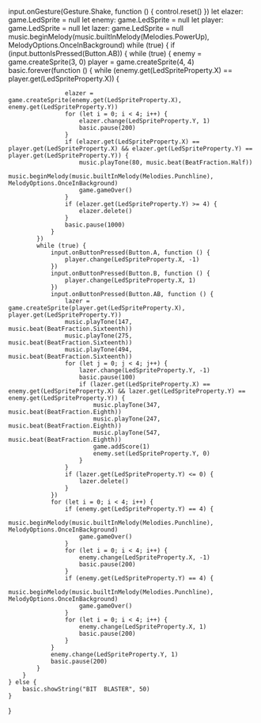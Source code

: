 input.onGesture(Gesture.Shake, function () {
    control.reset()
})
let elazer: game.LedSprite = null
let enemy: game.LedSprite = null
let player: game.LedSprite = null
let lazer: game.LedSprite = null
music.beginMelody(music.builtInMelody(Melodies.PowerUp), MelodyOptions.OnceInBackground)
while (true) {
    if (input.buttonIsPressed(Button.AB)) {
        while (true) {
            enemy = game.createSprite(3, 0)
            player = game.createSprite(4, 4)
            basic.forever(function () {
                while (enemy.get(LedSpriteProperty.X) == player.get(LedSpriteProperty.X)) {

                    elazer = game.createSprite(enemy.get(LedSpriteProperty.X), enemy.get(LedSpriteProperty.Y))
                    for (let i = 0; i < 4; i++) {
                        elazer.change(LedSpriteProperty.Y, 1)
                        basic.pause(200)
                    }
                    if (elazer.get(LedSpriteProperty.X) == player.get(LedSpriteProperty.X) && elazer.get(LedSpriteProperty.Y) == player.get(LedSpriteProperty.Y)) {
                        music.playTone(80, music.beat(BeatFraction.Half))
                        music.beginMelody(music.builtInMelody(Melodies.Punchline), MelodyOptions.OnceInBackground)
                        game.gameOver()
                    }
                    if (elazer.get(LedSpriteProperty.Y) >= 4) {
                        elazer.delete()
                    }
                    basic.pause(1000)
                }
            })
            while (true) {
                input.onButtonPressed(Button.A, function () {
                    player.change(LedSpriteProperty.X, -1)
                })
                input.onButtonPressed(Button.B, function () {
                    player.change(LedSpriteProperty.X, 1)
                })
                input.onButtonPressed(Button.AB, function () {
                    lazer = game.createSprite(player.get(LedSpriteProperty.X), player.get(LedSpriteProperty.Y))
                    music.playTone(147, music.beat(BeatFraction.Sixteenth))
                    music.playTone(275, music.beat(BeatFraction.Sixteenth))
                    music.playTone(494, music.beat(BeatFraction.Sixteenth))
                    for (let j = 0; j < 4; j++) {
                        lazer.change(LedSpriteProperty.Y, -1)
                        basic.pause(100)
                        if (lazer.get(LedSpriteProperty.X) == enemy.get(LedSpriteProperty.X) && lazer.get(LedSpriteProperty.Y) == enemy.get(LedSpriteProperty.Y)) {
                            music.playTone(347, music.beat(BeatFraction.Eighth))
                            music.playTone(247, music.beat(BeatFraction.Eighth))
                            music.playTone(547, music.beat(BeatFraction.Eighth))
                            game.addScore(1)
                            enemy.set(LedSpriteProperty.Y, 0)
                        }
                    }
                    if (lazer.get(LedSpriteProperty.Y) <= 0) {
                        lazer.delete()
                    }
                })
                for (let i = 0; i < 4; i++) {
                    if (enemy.get(LedSpriteProperty.Y) == 4) {
                        music.beginMelody(music.builtInMelody(Melodies.Punchline), MelodyOptions.OnceInBackground)
                        game.gameOver()
                    }
                    for (let i = 0; i < 4; i++) {
                        enemy.change(LedSpriteProperty.X, -1)
                        basic.pause(200)
                    }
                    if (enemy.get(LedSpriteProperty.Y) == 4) {
                        music.beginMelody(music.builtInMelody(Melodies.Punchline), MelodyOptions.OnceInBackground)
                        game.gameOver()
                    }
                    for (let i = 0; i < 4; i++) {
                        enemy.change(LedSpriteProperty.X, 1)
                        basic.pause(200)
                    }
                }
                enemy.change(LedSpriteProperty.Y, 1)
                basic.pause(200)
            }
        }
    } else {
        basic.showString("BIT  BLASTER", 50)
    }
}
